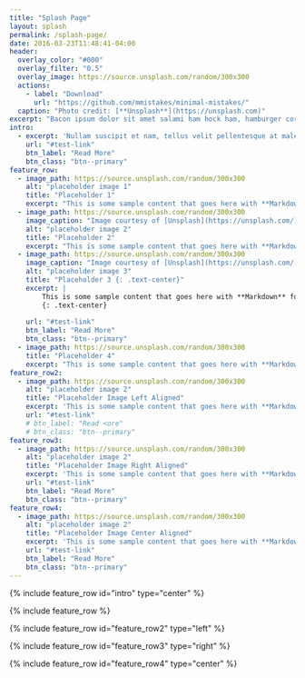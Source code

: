 ```yaml
---
title: "Splash Page"
layout: splash
permalink: /splash-page/
date: 2016-03-23T11:48:41-04:00
header:
  overlay_color: "#000"
  overlay_filter: "0.5"
  overlay_image: https://source.unsplash.com/random/300x300
  actions:
    - label: "Download"
      url: "https://github.com/mmistakes/minimal-mistakes/"
  caption: "Photo credit: [**Unsplash**](https://unsplash.com)"
excerpt: "Bacon ipsum dolor sit amet salami ham hock ham, hamburger corned beef short ribs kielbasa biltong t-bone drumstick tri-tip tail sirloin pork chop."
intro: 
  - excerpt: 'Nullam suscipit et nam, tellus velit pellentesque at malesuada, enim eaque. Quis nulla, netus tempor in diam gravida tincidunt, *proin faucibus* voluptate felis id sollicitudin. Centered with `type="center"`'
    url: "#test-link"
    btn_label: "Read More"
    btn_class: "btn--primary"
feature_row:
  - image_path: https://source.unsplash.com/random/300x300
    alt: "placeholder image 1"
    title: "Placeholder 1"
    excerpt: "This is some sample content that goes here with **Markdown** formatting."
  - image_path: https://source.unsplash.com/random/300x300
    image_caption: "Image courtesy of [Unsplash](https://unsplash.com/)"
    alt: "placeholder image 2"
    title: "Placeholder 2"
    excerpt: "This is some sample content that goes here with **Markdown** formatting."
  - image_path: https://source.unsplash.com/random/300x300
    image_caption: "Image courtesy of [Unsplash](https://unsplash.com/)"
    alt: "placeholder image 3"
    title: "Placeholder 3 {: .text-center}"
    excerpt: |
        This is some sample content that goes here with **Markdown** formatting.
        {: .text-center}
        
    url: "#test-link"
    btn_label: "Read More"
    btn_class: "btn--primary"
  - image_path: https://source.unsplash.com/random/300x300
    title: "Placeholder 4"
    excerpt: "This is some sample content that goes here with **Markdown** formatting."
feature_row2:
  - image_path: https://source.unsplash.com/random/300x300
    alt: "placeholder image 2"
    title: "Placeholder Image Left Aligned"
    excerpt: 'This is some sample content that goes here with **Markdown** formatting. Left aligned with `type="left"`'
    url: "#test-link"
    # btn_label: "Read <ore"
    # btn_class: "btn--primary"
feature_row3:
  - image_path: https://source.unsplash.com/random/300x300
    alt: "placeholder image 2"
    title: "Placeholder Image Right Aligned"
    excerpt: 'This is some sample content that goes here with **Markdown** formatting. Right aligned with `type="right"`'
    url: "#test-link"
    btn_label: "Read More"
    btn_class: "btn--primary"
feature_row4:
  - image_path: https://source.unsplash.com/random/300x300
    alt: "placeholder image 2"
    title: "Placeholder Image Center Aligned"
    excerpt: 'This is some sample content that goes here with **Markdown** formatting. Centered with `type="center"`'
    url: "#test-link"
    btn_label: "Read More"
    btn_class: "btn--primary"
---
```


{% include feature_row id="intro" type="center" %}

{% include feature_row %}

{% include feature_row id="feature_row2" type="left" %}

{% include feature_row id="feature_row3" type="right" %}

{% include feature_row id="feature_row4" type="center" %}